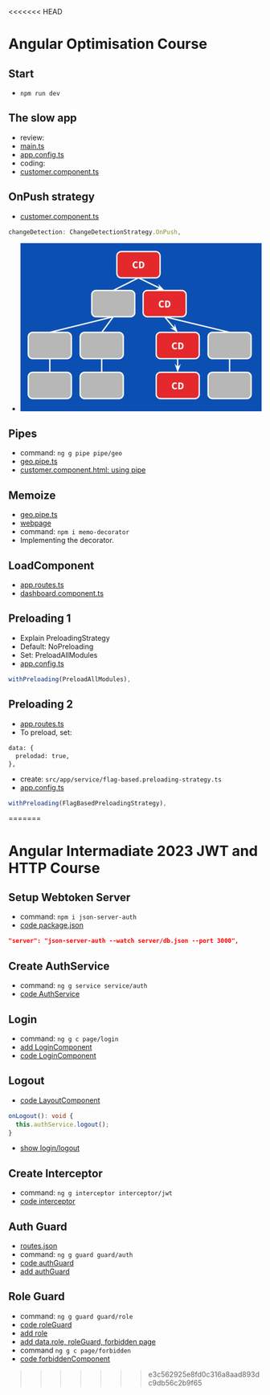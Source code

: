 <<<<<<< HEAD
# Angular Optimisation Course

## Start
- `npm run dev`

## The slow app
- review:
- [main.ts](src/main.ts)
- [app.config.ts](src/app/app.config.ts)
- coding:
- [customer.component.ts](src/app/page/customer/customer.component.ts)

## OnPush strategy
- [customer.component.ts](src/app/page/customer/customer.component.ts)
```typescript
changeDetection: ChangeDetectionStrategy.OnPush,
```
- ![strategy](src/assets/strategy.webp)

## Pipes
- command: `ng g pipe pipe/geo`
- [geo.pipe.ts](src/app/pipe/geo.pipe.ts)
- [customer.component.html: using pipe](src/app/page/customer/customer.component.html) 

## Memoize
- [geo.pipe.ts](src/app/pipe/geo.pipe.ts)
- [webpage](https://github.com/mgechev/memo-decorator)
- command: `npm i memo-decorator`
- Implementing the decorator.

## LoadComponent
- [app.routes.ts](src/app/app.routes.ts)
- [dashboard.component.ts](src/app/page/dashboard/dashboard.component.ts)

## Preloading 1
- Explain PreloadingStrategy
- Default: NoPreloading
- Set: PreloadAllModules
- [app.config.ts](src/app/app.config.ts)
```typescript
withPreloading(PreloadAllModules),
```

## Preloading 2
- [app.routes.ts](src/app/app.routes.ts)
- To preload, set: 
```
data: {
  prelodad: true,
},
```
- create: `src/app/service/flag-based.preloading-strategy.ts`
- [app.config.ts](src/app/app.config.ts)
```typescript
withPreloading(FlagBasedPreloadingStrategy),
```



=======
# Angular Intermadiate 2023 JWT and HTTP Course

## Setup Webtoken Server
- command: `npm i json-server-auth`
- [code package.json](package.json)
```json
"server": "json-server-auth --watch server/db.json --port 3000",
```

## Create AuthService
- command: `ng g service service/auth`
- [code AuthService](src/app/service/auth.service.ts)

## Login
- command: `ng g c page/login`
- [add LoginComponent](src/app/app.routes.ts)
- [code LoginComponent](src/app/page/login/login.component.ts)

## Logout
- [code LayoutComponent](src/app/common/layout/layout.component.ts)
```typescript
onLogout(): void {
  this.authService.logout();
}
```
- [show login/logout](src/app/common/layout/layout.component.html)

## Create Interceptor
- command: `ng g interceptor interceptor/jwt`
- [code interceptor](src/app/interceptor/jwt.interceptor.ts)
  
## Auth Guard
- [routes.json](server/routes.json)
- command: `ng g guard guard/auth`
- [code authGuard](src/app/guard/auth.guard.ts)
- [add authGuard](src/app/app.routes.ts)

## Role Guard
- command: `ng g guard guard/role`
- [code roleGuard](src/app/guard/role.guard.ts)
- [add role](src/app/model/user.ts)
- [add data.role, roleGuard, forbidden page](src/app/app.routes.ts)
- command `ng g c page/forbidden`
- [code forbiddenComponent](src/app/page/forbidden/forbidden.component.html)
>>>>>>> e3c562925e8fd0c316a8aad893dc9db56c2b9f65
